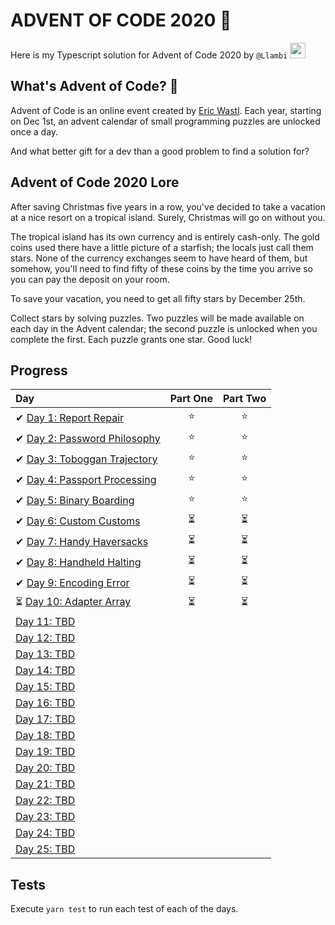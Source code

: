 # ADVENT OF CODE 2020 🎄

Here is my Typescript solution for Advent of Code 2020 by `@Llambi` <a href="https://twitter.com/HugoXF"><img src="https://img.shields.io/badge/twitter-%231DA1F2.svg?&style=for-the-badge&logo=twitter&logoColor=white" height=25></a>

## What's Advent of Code? 🤔

Advent of Code is an online event created by [Eric Wastl](https://twitter.com/ericwastl). Each year, starting on Dec 1st, an advent calendar of small programming puzzles are unlocked once a day.

And what better gift for a dev than a good problem to find a solution for?

## Advent of Code 2020 Lore

After saving Christmas five years in a row, you've decided to take a vacation at a nice resort on a tropical island. Surely, Christmas will go on without you.

The tropical island has its own currency and is entirely cash-only. The gold coins used there have a little picture of a starfish; the locals just call them stars. None of the currency exchanges seem to have heard of them, but somehow, you'll need to find fifty of these coins by the time you arrive so you can pay the deposit on your room.

To save your vacation, you need to get all fifty stars by December 25th.

Collect stars by solving puzzles. Two puzzles will be made available on each day in the Advent calendar; the second puzzle is unlocked when you complete the first. Each puzzle grants one star. Good luck!

## Progress

| Day                                                                                                  | Part One | Part Two |
| :--------------------------------------------------------------------------------------------------- | :------: | :------: |
| ✔ [Day 1: Report Repair](https://github.com/adriennetacke/advent-of-code-2020/tree/main/day-1)       |   ⭐️    |   ⭐️    |
| ✔ [Day 2: Password Philosophy](https://github.com/adriennetacke/advent-of-code-2020/tree/main/day-2) |   ⭐️    |   ⭐️    |
| ✔ [Day 3: Toboggan Trajectory](https://github.com/adriennetacke/advent-of-code-2020/tree/main/day-3) |   ⭐️    |   ⭐️    |
| ✔ [Day 4: Passport Processing](https://github.com/adriennetacke/advent-of-code-2020/tree/main/day-4) |   ⭐️    |   ⭐️    |
| ✔ [Day 5: Binary Boarding](https://github.com/adriennetacke/advent-of-code-2020/tree/main/day-5)     |   ⭐️    |   ⭐️    |
| ✔ [Day 6: Custom Customs](https://github.com/adriennetacke/advent-of-code-2020/tree/main/day-6)      |    ⏳    |    ⏳    |
| ✔ [Day 7: Handy Haversacks](https://github.com/adriennetacke/advent-of-code-2020/tree/main/day-7)    |    ⏳    |    ⏳    |
| ✔ [Day 8: Handheld Halting](https://github.com/adriennetacke/advent-of-code-2020/tree/main/day-8)    |    ⏳    |    ⏳    |
| ✔ [Day 9: Encoding Error](https://github.com/adriennetacke/advent-of-code-2020/tree/main/day-9)      |    ⏳    |    ⏳    |
| ⏳ [Day 10: Adapter Array](https://github.com/adriennetacke/advent-of-code-2020/tree/main/day-10)    |    ⏳    |    ⏳    |
| [Day 11: TBD]()                                                                                      |          |          |
| [Day 12: TBD]()                                                                                      |          |          |
| [Day 13: TBD]()                                                                                      |          |          |
| [Day 14: TBD]()                                                                                      |          |          |
| [Day 15: TBD]()                                                                                      |          |          |
| [Day 16: TBD]()                                                                                      |          |          |
| [Day 17: TBD]()                                                                                      |          |          |
| [Day 18: TBD]()                                                                                      |          |          |
| [Day 19: TBD]()                                                                                      |          |          |
| [Day 20: TBD]()                                                                                      |          |          |
| [Day 21: TBD]()                                                                                      |          |          |
| [Day 22: TBD]()                                                                                      |          |          |
| [Day 23: TBD]()                                                                                      |          |          |
| [Day 24: TBD]()                                                                                      |          |          |
| [Day 25: TBD]()                                                                                      |          |          |

## Tests

Execute `yarn test` to run each test of each of the days.
